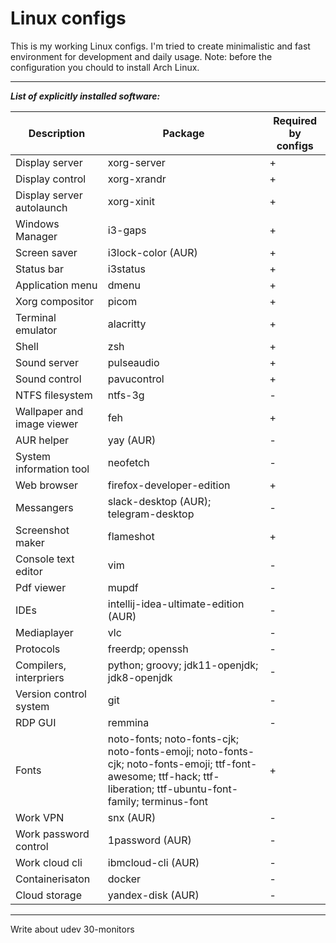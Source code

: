 # Linux configs

This is my working Linux configs. I'm tried to create minimalistic and fast environment for development and daily usage.
Note: before the configuration you chould to install Arch Linux.
***
***List of explicitly installed software:***

Description                | Package                                                                                      | Required by configs
---------------------------|----------------------------------------------------------------------------------------------|---------------------
Display server             | xorg-server                                                                                  | +
Display control            | xorg-xrandr                                                                                  | +
Display server autolaunch  | xorg-xinit                                                                                   | +
Windows Manager            | i3-gaps                                                                                      | +
Screen saver               | i3lock-color (AUR)                                                                           | +
Status bar                 | i3status                                                                                     | +
Application menu           | dmenu                                                                                        | +
Xorg compositor            | picom                                                                                        | +
Terminal emulator          | alacritty                                                                                    | +
Shell                      | zsh                                                                                          | +
Sound server               | pulseaudio                                                                                   | +
Sound control              | pavucontrol                                                                                  | +
NTFS filesystem            | ntfs-3g                                                                                      | -
Wallpaper and image viewer | feh                                                                                          | +
AUR helper                 | yay (AUR)                                                                                    | -
System information tool    | neofetch                                                                                     | -
Web browser                | firefox-developer-edition                                                                    | +
Messangers                 | slack-desktop (AUR); telegram-desktop                                                        | -
Screenshot maker           | flameshot                                                                                    | +
Console text editor        | vim                                                                                          | -
Pdf viewer                 | mupdf                                                                                        | -
IDEs                       | intellij-idea-ultimate-edition (AUR)                                                         | -
Mediaplayer                | vlc                                                                                          | -
Protocols                  | freerdp; openssh                                                                             | -
Compilers, interpriers     | python; groovy; jdk11-openjdk; jdk8-openjdk                                                  | -
Version control system     | git                                                                                          | -
RDP GUI                    | remmina                                                                                      | -
Fonts                      | noto-fonts; noto-fonts-cjk; noto-fonts-emoji; noto-fonts-cjk; noto-fonts-emoji; ttf-font-awesome; ttf-hack; ttf-liberation; ttf-ubuntu-font-family; terminus-font | +
Work VPN                   | snx (AUR)                                                                                    | -
Work password control      | 1password (AUR)                                                                              | -
Work cloud cli             | ibmcloud-cli (AUR)                                                                           | -
Containerisaton            | docker                                                                                       | -
Cloud storage              | yandex-disk (AUR)                                                                            | -
***

Write about udev 30-monitors
